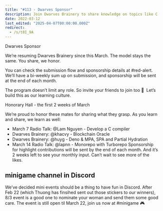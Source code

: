 ```yaml
---
title: "#113 - Dwarves Sponsor"
description: Join Dwarves Brainery to share knowledge on topics like C compilers, blockchain, and monorepos while earning sponsorship and enjoying fun Discord events.
date: 2022-03-12
last_edited: "2025-04-07T00:00:00.000Z"
redirect:
  - /s/t8I_9A
---
```


Dwarves Sponsor

We’re resuming Dwarves Brainery since this March. The model stays the same. You share, we honor.

You can check the submission flow and sponsorship details at #red-alert. We’ll have a bi-weekly sum up on submission, and sponsorship will be sent at the end of each month.

The program doesn’t limit any role. So invite your friends to join too 🤙  Let’s build this as our learning culture.

Honorary Hall - the first 2 weeks of March

We’re proud to honor these mates for sharing what they grasp. As you learn and share, we learn as well:

- March 7 Radio Talk: @Lam Nguyen - Develop a C compiler
- Dwarves Brainery: @khacvy - Blockchain Oracle
- Dwarves Brainery: @huyg - Deno & MPA, SPA and Partial Hydration
- March 14 Radio Talk: @lapnn - Monorepo with Turborepo
  Sponsorship for highlight contributions will be sent by the end of each month. And it’s 2 weeks left to see your monthly input. Can’t wait to see more of the likes.

## minigame channel in Discord

We’ve decided mini events should be a thing to have fun in Discord. After Feb 22 (which Thuong has finsihed sent out those stickers to our winners), 8/3 event is a good one to nominate your woman and send them some good care. The event is still open til March 22, join us now at #minigame 🎮

